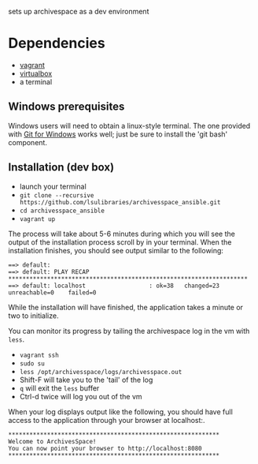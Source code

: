 sets up archivespace as a dev environment

# Dependencies
- [vagrant](https://www.vagrantup.com/downloads.html)
- [virtualbox](http://www.oracle.com/technetwork/server-storage/virtualbox/downloads/index.html)
- a terminal
  
## Windows prerequisites
Windows users will need to obtain a linux-style terminal.
The one provided with [Git for Windows](https://git-scm.com/downloads) works well; just be sure to install the 'git bash' component.

## Installation (dev box)
- launch your terminal
- `git clone --recursive https://github.com/lsulibraries/archivesspace_ansible.git`
- `cd archivesspace_ansible`
- `vagrant up`

The process will take about 5-6 minutes during which you will see the output of the installation process scroll by in your terminal.
When the installation finishes, you should see output similar to the following:

	==> default:
	==> default: PLAY RECAP ********************************************************************
	==> default: localhost                  : ok=38   changed=23   unreachable=0    failed=0
	
While the installation will have finished, the application takes a minute or two to initialize.

You can monitor its progress by tailing the archivespace log in the vm with `less`.
- `vagrant ssh`
- `sudo su`
- `less /opt/archivesspace/logs/archivesspace.out`
- Shift-F will take you to the 'tail' of the log
- `q` will exit the `less` buffer
- Ctrl-d twice will log you out of the vm

When your log displays output like the following, you should have full access to the application through your browser at localhost:<port-number>.

	************************************************************
	Welcome to ArchivesSpace!
	You can now point your browser to http://localhost:8080
	************************************************************
